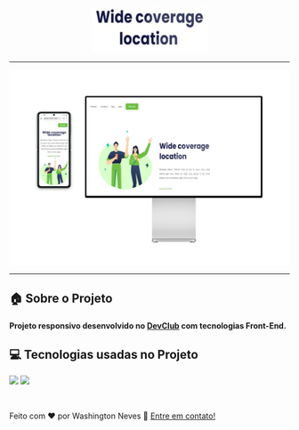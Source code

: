 <p align="center">
  <img width="210px" src="https://github.com/wneves-dev/wide-coverage/blob/main/assets/wide-coverage-logo.jpg?raw=true"/>
</p>  

---

<img src="https://github.com/wneves-dev/wide-coverage/blob/main/assets/wide%20coverage.jpg?raw=true"/>

---

## :house: Sobre o Projeto

<h4> Projeto responsivo desenvolvido no <a href="https://rodolfomori.com.br/devclub">DevClub</a> com tecnologias Front-End. </h4>

## :computer: Tecnologias usadas no Projeto

<p>
  <a href="https://www.html.org.in/"><img src="https://img.shields.io/badge/HTML5-E34F26?style=for-the-badge&logo=html5&logoColor=white"/></a>
  <a href="https://www.css.org/"><img src="https://img.shields.io/badge/CSS3-1572B6?style=for-the-badge&logo=css3&logoColor=white"/><a>
</p>

<br>
 
Feito com ♥ por Washington Neves :wave: [Entre em contato!](https://www.linkedin.com/in/wneves-dev/)
